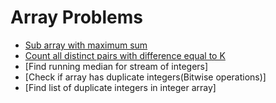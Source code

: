 # Array Problems

* [Sub array with maximum sum](./src/ArrayProblems/SubArrayWithMaximumSumProblem.cs)
* [Count all distinct pairs with difference equal to K](./src/ArrayProblems/CountAllDistinctPairsWithDifferenceEqualToK)
* [Find running median for stream of integers]
* [Check if array has duplicate integers(Bitwise operations)]
* [Find list of duplicate integers in integer array]
